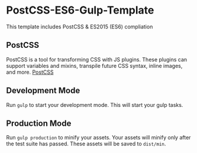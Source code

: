 # PostCSS-ES6-Gulp-Template

This template includes PostCSS & ES2015 (ES6) compliation


## PostCSS

PostCSS is a tool for transforming CSS with JS plugins. These plugins can support variables and mixins, transpile future CSS syntax, inline images, and more. [PostCSS](https://github.com/postcss/postcss)



## Development Mode

Run `gulp` to start your development mode. This will start your gulp tasks.

## Production Mode

Run `gulp production` to minify your assets. Your assets will minify only after the test suite has passed. These assets will be saved to `dist/min`.

